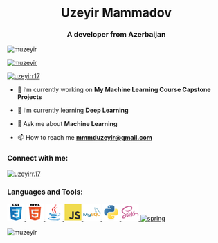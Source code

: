 <h1 align="center">Uzeyir Mammadov</h1>
<h3 align="center">A developer from Azerbaijan</h3>

<p align="left"> <img src="https://komarev.com/ghpvc/?username=muzeyir&label=Profile%20views&color=0e75b6&style=flat" alt="muzeyir" /> </p>

<p align="left"> <a href="https://github.com/ryo-ma/github-profile-trophy"><img src="https://github-profile-trophy.vercel.app/?username=muzeyir" alt="muzeyir" /></a> </p>

<p align="left"> <a href="https://twitter.com/uzeyirr17" target="blank"><img src="https://img.shields.io/twitter/follow/uzeyirr17?logo=twitter&style=for-the-badge" alt="uzeyirr17" /></a> </p>

- 🔭 I’m currently working on **My Machine Learning Course Capstone Projects**

- 🌱 I’m currently learning **Deep Learning**

- 💬 Ask me about **Machine Learning**

- 📫 How to reach me **mmmduzeyir@gmail.com**

<h3 align="left">Connect with me:</h3>
<p align="left">
<a href="https://instagram.com/uzeyrr.o17" target="blank"><img align="center" src="https://raw.githubusercontent.com/rahuldkjain/github-profile-readme-generator/master/src/images/icons/Social/instagram.svg" alt="uzeyirr.17" height="30" width="40" /></a>
</p>

<h3 align="left">Languages and Tools:</h3>
<p align="left"> <a href="https://www.w3schools.com/css/" target="_blank" rel="noreferrer"> <img src="https://raw.githubusercontent.com/devicons/devicon/master/icons/css3/css3-original-wordmark.svg" alt="css3" width="40" height="40"/> </a> <a href="https://www.w3.org/html/" target="_blank" rel="noreferrer"> <img src="https://raw.githubusercontent.com/devicons/devicon/master/icons/html5/html5-original-wordmark.svg" alt="html5" width="40" height="40"/> </a> <a href="https://www.java.com" target="_blank" rel="noreferrer"> <img src="https://raw.githubusercontent.com/devicons/devicon/master/icons/java/java-original.svg" alt="java" width="40" height="40"/> </a> <a href="https://developer.mozilla.org/en-US/docs/Web/JavaScript" target="_blank" rel="noreferrer"> <img src="https://raw.githubusercontent.com/devicons/devicon/master/icons/javascript/javascript-original.svg" alt="javascript" width="40" height="40"/> </a> <a href="https://www.mysql.com/" target="_blank" rel="noreferrer"> <img src="https://raw.githubusercontent.com/devicons/devicon/master/icons/mysql/mysql-original-wordmark.svg" alt="mysql" width="40" height="40"/> </a> <a href="https://www.python.org" target="_blank" rel="noreferrer"> <img src="https://raw.githubusercontent.com/devicons/devicon/master/icons/python/python-original.svg" alt="python" width="40" height="40"/> </a> <a href="https://sass-lang.com" target="_blank" rel="noreferrer"> <img src="https://raw.githubusercontent.com/devicons/devicon/master/icons/sass/sass-original.svg" alt="sass" width="40" height="40"/> </a> <a href="https://spring.io/" target="_blank" rel="noreferrer"> <img src="https://www.vectorlogo.zone/logos/springio/springio-icon.svg" alt="spring" width="40" height="40"/> </a> </p>

<p><img align="center" src="https://github-readme-stats.vercel.app/api/top-langs?username=muzeyir&show_icons=true&locale=en&layout=compact" alt="muzeyir" /></p>
